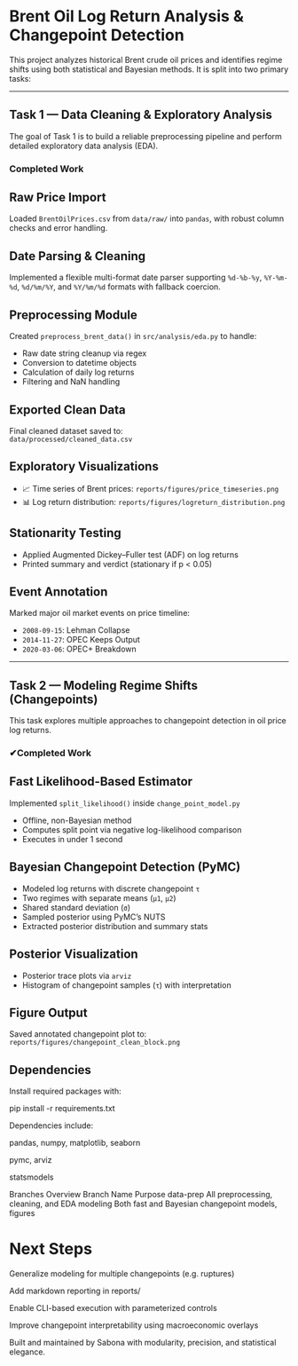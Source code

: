 # Brent Oil Log Return Analysis & Changepoint Detection

This project analyzes historical Brent crude oil prices and identifies regime shifts using both statistical and Bayesian methods. It is split into two primary tasks:

---

## Task 1 — Data Cleaning & Exploratory Analysis

The goal of Task 1 is to build a reliable preprocessing pipeline and perform detailed exploratory data analysis (EDA).

### Completed Work

## Raw Price Import  
  Loaded `BrentOilPrices.csv` from `data/raw/` into `pandas`, with robust column checks and error handling.

  ## Date Parsing & Cleaning  
  Implemented a flexible multi-format date parser supporting `%d-%b-%y`, `%Y-%m-%d`, `%d/%m/%Y`, and `%Y/%m/%d` formats with fallback coercion.

  ## Preprocessing Module 
  Created `preprocess_brent_data()` in `src/analysis/eda.py` to handle:
  - Raw date string cleanup via regex
  - Conversion to datetime objects
  - Calculation of daily log returns
  - Filtering and NaN handling

  ## Exported Clean Data  
  Final cleaned dataset saved to:  
  `data/processed/cleaned_data.csv`

  ## Exploratory Visualizations
  - 📈 Time series of Brent prices: `reports/figures/price_timeseries.png`
  - 📊 Log return distribution: `reports/figures/logreturn_distribution.png`

  ## Stationarity Testing
  - Applied Augmented Dickey–Fuller test (ADF) on log returns
  - Printed summary and verdict (stationary if p < 0.05)

  ## Event Annotation
  Marked major oil market events on price timeline:
  - `2008-09-15`: Lehman Collapse  
  - `2014-11-27`: OPEC Keeps Output  
  - `2020-03-06`: OPEC+ Breakdown

---

## Task 2 — Modeling Regime Shifts (Changepoints)

This task explores multiple approaches to changepoint detection in oil price log returns.

### ✔Completed Work

## Fast Likelihood-Based Estimator
  Implemented `split_likelihood()` inside `change_point_model.py`  
  - Offline, non-Bayesian method  
  - Computes split point via negative log-likelihood comparison  
  - Executes in under 1 second

  ## Bayesian Changepoint Detection (PyMC)
  - Modeled log returns with discrete changepoint `τ`
  - Two regimes with separate means (`μ1`, `μ2`)
  - Shared standard deviation (`σ`)
  - Sampled posterior using PyMC’s NUTS
  - Extracted posterior distribution and summary stats

 ## Posterior Visualization
  - Posterior trace plots via `arviz`
  - Histogram of changepoint samples (`τ`) with interpretation

 ## Figure Output
  Saved annotated changepoint plot to:  
  `reports/figures/changepoint_clean_block.png`
  

##  Dependencies

Install required packages with:

pip install -r requirements.txt

Dependencies include:

pandas, numpy, matplotlib, seaborn

pymc, arviz

statsmodels

Branches Overview
Branch Name	Purpose
data-prep	All preprocessing, cleaning, and EDA
modeling	Both fast and Bayesian changepoint models, figures
# Next Steps
Generalize modeling for multiple changepoints (e.g. ruptures)

Add markdown reporting in reports/

Enable CLI-based execution with parameterized controls

Improve changepoint interpretability using macroeconomic overlays

Built and maintained by Sabona with modularity, precision, and statistical elegance.

